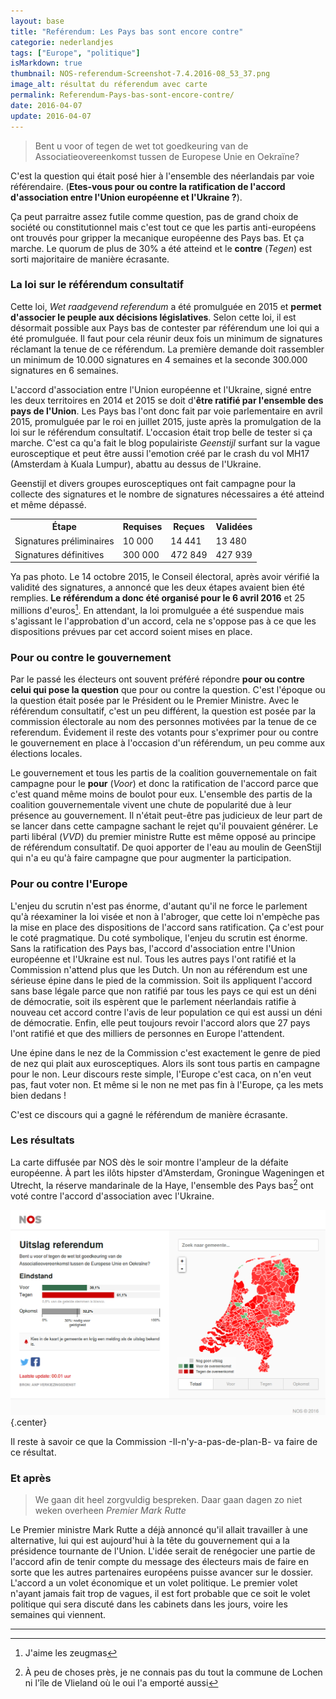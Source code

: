 ```yaml
---
layout: base
title: "Reférendum: Les Pays bas sont encore contre"
categorie: nederlandjes
tags: ["Europe", "politique"]
isMarkdown: true
thumbnail: NOS-referendum-Screenshot-7.4.2016-08_53_37.png
image_alt: résultat du réferendum avec carte
permalink: Referendum-Pays-bas-sont-encore-contre/
date: 2016-04-07
update: 2016-04-07
---
```


> Bent u voor of tegen de wet tot goedkeuring van de Associatieovereenkomst tussen de Europese Unie en Oekraïne?

 C'est la question qui était posé hier à l'ensemble des néerlandais par voie référendaire. (**Etes-vous pour ou contre la ratification de l'accord d'association entre l'Union européenne et l'Ukraine ?**). 

Ça peut parraitre assez futile comme question, pas de grand choix de société ou constitutionnel mais c'est tout ce que les partis anti-européens ont trouvés pour gripper la mecanique européenne des Pays bas. Et ça marche. Le quorum de plus de 30% a été atteind et le **contre** (*Tegen*) est sorti majoritaire de manière écrasante.

<!--excerpt-->
### La loi sur le référendum consultatif

Cette loi, *Wet raadgevend referendum* a été promulguée en 2015 et **permet d'associer le peuple aux décisions législatives**. Selon cette loi, il est désormait possible aux Pays bas de contester par référendum une loi qui a été promulguée. Il faut pour cela réunir deux fois un minimum de signatures réclamant la tenue de ce référendum. La première demande doit rassembler un minimum de 10.000 signatures en 4 semaines et la seconde 300.000 signatures en 6 semaines.

L'accord d'association entre l'Union européenne et l'Ukraine, signé entre les deux territoires en 2014 et 2015 se doit d'**être ratifié par l'ensemble des pays de l'Union**. Les Pays bas l'ont donc fait par voie parlementaire en avril 2015, promulguée par le roi en juillet 2015, juste après la promulgation de la loi sur le référendum consultatif. L'occasion était trop belle de tester si ça marche. C'est ca qu'a fait le blog populairiste *Geenstijl* surfant sur la vague eurosceptique et peut être aussi l'emotion créé par le crash du vol MH17 (Amsterdam à Kuala Lumpur), abattu au dessus de l'Ukraine. 

Geenstijl et divers groupes eurosceptiques ont fait campagne pour la collecte des signatures et le nombre de signatures nécessaires a été atteind et même dépassé.

<!-- HTML -->
<div class="flex flex-col items-center">
<table class="table-auto md:table-fixed">
<tbody>
<tr>
<th class="border border-gray-200 bg-gray-50 p-4 py-3 pl-8 text-left font-medium text-gray-400 dark:border-gray-600 dark:bg-gray-700 dark:text-gray-200">Étape</th>
<th class="border border-gray-200 bg-gray-50 p-4 py-3 pl-8 text-left font-medium text-gray-400 dark:border-gray-600 dark:bg-gray-700 dark:text-gray-200">Requises</th>
<th class="border border-gray-200 bg-gray-50 p-4 py-3 pl-8 text-left font-medium text-gray-400 dark:border-gray-600 dark:bg-gray-700 dark:text-gray-200">Reçues</th>
<th class="border border-gray-200 bg-gray-50 p-4 py-3 pl-8 text-left font-medium text-gray-400 dark:border-gray-600 dark:bg-gray-700 dark:text-gray-200">Validées</th>
</tr>
<tr>
<td class="border border-gray-200 text-left p-4">Signatures préliminaires</td>
<td class="border border-gray-200 text-right p-4">10 000</td>
<td class="border border-gray-200 text-right p-4">14 441</td>
<td class="border border-gray-200 text-right p-4">13 480</td>
</tr>
<tr>
<td class="border border-gray-200 text-left p-4">Signatures définitives</td>
<td class="border border-gray-200 text-right p-4">300 000</td>
<td class="border border-gray-200 text-right p-4">472 849</td>
<td class="border border-gray-200 text-right p-4">427 939</td>
</tr>
</tbody>
</table>
</div>
<!-- / HTML -->

Ya pas photo. Le 14 octobre 2015, le Conseil électoral, après avoir vérifié la validité des signatures, a annoncé que les deux étapes avaient bien été remplies. **Le référendum a donc été organisé pour le 6 avril 2016** et 25 millions d'euros[^1]. En attendant, la loi promulguée a été suspendue mais s'agissant le l'approbation d'un accord, cela ne s'oppose pas à ce que les dispositions prévues par cet accord soient mises en place.

### Pour ou contre le gouvernement

Par le passé les électeurs ont souvent préféré répondre **pour ou contre celui qui pose la question** que pour ou contre la question. C'est l'époque ou la question était posée par le Président ou le Premier Ministre. Avec le référendum consultatif, c'est un peu différent, la question est posée par la commission électorale au nom des personnes motivées par la tenue de ce referendum. Évidement il reste des votants pour s'exprimer pour ou contre le gouvernement en place à l'occasion d'un référendum, un peu comme aux élections locales.

Le gouvernement et tous les partis de la coalition gouvernementale on fait campagne pour le **pour** (*Voor*) et donc la ratification de l'accord parce que c'est quand même moins de boulot pour eux. L'ensemble des partis de la coalition gouvernementale vivent une chute de popularité due à leur présence au gouvernement. Il n'était peut-être pas judicieux de leur part de se lancer dans cette campagne sachant le rejet qu'il pouvaient générer. Le parti libéral (*VVD*) du premier ministre Rutte est même opposé au principe de référendum consultatif. De quoi apporter de l'eau au moulin de GeenStijl qui n'a eu qu'à faire campagne que pour augmenter la participation.

### Pour ou contre l'Europe

L'enjeu du scrutin n'est pas énorme, d'autant qu'il ne force le parlement qu'à réexaminer la loi visée et non à l'abroger, que cette loi n'empèche pas la mise en place des dispositions de l'accord sans ratification. Ça c'est pour le coté pragmatique. Du coté symbolique, l'enjeu du scrutin est énorme. Sans la ratification des Pays bas, l'accord d'association entre l'Union européenne et l'Ukraine est nul. Tous les autres pays l'ont ratifié et la Commission n'attend plus que les Dutch. Un non au référendum est une sérieuse épine dans le pied de la commission. Soit ils appliquent l'accord sans base légale parce que non ratifié par tous les pays ce qui est un déni de démocratie, soit ils espèrent que le parlement néerlandais ratifie à nouveau cet accord contre l'avis de leur population ce qui est aussi un déni de démocratie. Enfin, elle peut toujours revoir l'accord alors que 27 pays l'ont ratifié et que des milliers de personnes en Europe l'attendent.

Une épine dans le nez de la Commission c'est exactement le genre de pied de nez qui plait aux eurosceptiques. Alors ils sont tous partis en campagne pour le non. Leur discours reste simple, l'Europe c'est caca, on n'en veut pas, faut voter non. Et même si le non ne met pas fin à l'Europe, ça les mets bien dedans !

C'est ce discours qui a gagné le référendum de manière écrasante.

### Les résultats

La carte diffusée par NOS dès le soir montre l'ampleur de la défaite européenne. À part les ilôts hipster d'Amsterdam, Groningue Wageningen et Utrecht, la réserve mandarinale de la Haye, l'ensemble des Pays bas[^2] ont voté contre l'accord d'association avec l'Ukraine.

![NOS referendum Screenshot](NOS-referendum-Screenshot-7.4.2016-08_53_37.png){.center}

Il reste à savoir ce que la Commission -Il-n'y-a-pas-de-plan-B- va faire de ce résultat.

### Et après

> We gaan dit heel zorgvuldig bespreken. Daar gaan dagen zo niet weken overheen
*Premier Mark Rutte*

Le Premier ministre Mark Rutte a déjà annoncé qu'il allait travailler à une alternative, lui qui est aujourd'hui à la tête du gouvernement qui a la présidence tournante de l'Union. L'idée serait de renégocier une partie de l'accord afin de tenir compte du message des électeurs mais de faire en sorte que les autres partenaires européens puisse avancer sur le dossier. L'accord a un volet économique et un volet politique. Le premier volet n'ayant jamais fait trop de vagues, il est fort probable que ce soit le volet politique qui sera discuté dans les cabinets dans les jours, voire les semaines qui viennent.

---
[^1]: J'aime les zeugmas
[^2]: À peu de choses près, je ne connais pas du tout la commune de Lochen ni l'île de Vlieland où le oui l'a emporté aussi
<!-- post notes:
C'est ce qu'a fait Thierry Baudet, juriste eurosceptique (''Euroscepticus'')
--->
